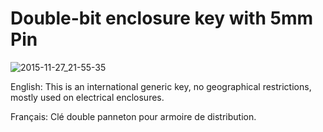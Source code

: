 Double-bit enclosure key with 5mm Pin
=========

![2015-11-27_21-55-35](https://cloud.githubusercontent.com/assets/8536299/11448118/4de6bab0-9552-11e5-81b6-02543dc342f9.jpg)

English:
This is an international generic key, no geographical restrictions, mostly used on electrical enclosures.

Français:
Clé double panneton pour armoire de distribution.
